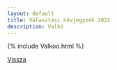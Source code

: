 ```yaml
---
layout: default
title: Választási névjegyzék 2022
description: Valkó
---
```


{% include Valkoo.html %}

[Vissza](./)